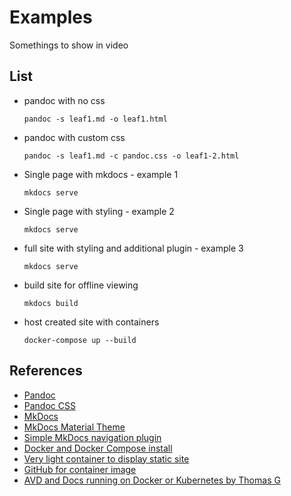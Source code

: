 # Examples

Somethings to show in video

## List

- pandoc with no css

  ```shell
  pandoc -s leaf1.md -o leaf1.html
  ```

- pandoc with custom css

  ```shell
  pandoc -s leaf1.md -c pandoc.css -o leaf1-2.html
  ```

- Single page with mkdocs - example 1

  ```shell
  mkdocs serve
  ```

- Single page with styling - example 2

  ```shell
  mkdocs serve
  ```

- full site with styling and additional plugin - example 3

  ```shell
  mkdocs serve
  ```

- build site for offline viewing

  ```shell
  mkdocs build
  ```

- host created site with containers

  ```shell
  docker-compose up --build
  ```

## References

- [Pandoc](https://pandoc.org/)
- [Pandoc CSS](https://gist.github.com/killercup/5917178)
- [MkDocs](https://www.mkdocs.org/)
- [MkDocs Material Theme](https://squidfunk.github.io/mkdocs-material/)
- [Simple MkDocs navigation plugin](https://github.com/mysiki/mkdocs_include_dir_to_nav)
- [Docker and Docker Compose install](https://www.theserverside.com/blog/Coffee-Talk-Java-News-Stories-and-Opinions/How-to-install-Docker-and-docker-compose-on-Ubuntu)
- [Very light container to display static site](https://lipanski.com/posts/smallest-docker-image-static-website)
- [GitHub for container image](https://github.com/lipanski/docker-static-website)
- [AVD and Docs running on Docker or Kubernetes by Thomas G](https://github.com/titom73/demo-avd-compose-k8s)
